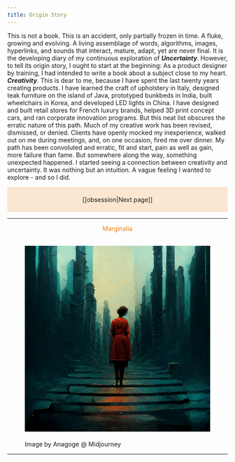 ```yaml
---
title: Origin Story
---
```

This is not a book. This is an accident, only partially frozen in time. A fluke, growing and evolving. A living assemblage of words, algorithms, images, hyperlinks, and sounds that interact, mature, adapt, yet are never final. It is the developing diary of my continuous exploration of ***Uncertainty***. However, to tell its origin story, I ought to start at the beginning: 
As a product designer by training, I had intended to write a book about a subject close to my heart. ***Creativity***. This is dear to me, because I have spent the last twenty years creating products. I have learned the craft of upholstery in Italy, designed teak furniture on the island of Java, prototyped bunkbeds in India, built wheelchairs in Korea, and developed LED lights in China. I have designed and built retail stores for French luxury brands, helped 3D print concept cars, and ran corporate innovation programs. But this neat list obscures the erratic nature of this path. Much of my creative work has been revised, dismissed, or denied. Clients have openly mocked my inexperience, walked out on me during meetings, and, on one occasion, fired me over dinner. My path has been convoluted and erratic, fit and start, pain as well as gain, more failure than fame. But somewhere along the way, something unexpected happened. I started seeing a connection between creativity and uncertainty. It was nothing but an intuition. A vague feeling I wanted to explore - and so I did.

<p style="text-align: center; background-color: #fae6d1; padding: 20px">[[obsession|Next page]]</p>
<hr>
<p style="text-align: center; color: #f2800d">Marginalia</p>
<figure>  
  <img src="/assets/uncertainty_midjourney.jpg"/>  
  <figcaption>Image by Anagoge @ Midjourney</figcaption>  
</figure>
<hr>
